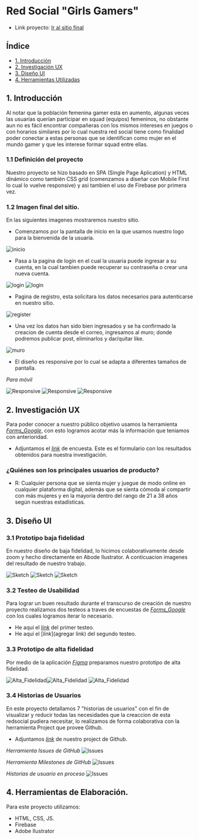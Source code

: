 
# Red Social "Girls Gamers"

- Link proyecto: [Ir al sitio final](https://danielaalcaladaboin.github.io/SCL019-social-network/src/index.html)

## Índice

* [1. Introducción](#1-Introducción)
* [2. Investigación UX](#2-Investigación-UX)
* [3. Diseño UI](#3-Diseño-UI)
* [4. Herramientas Utilizadas](#4-Herramientas-de-elaboración)

## 1. Introducción

Al notar que la población femenina gamer esta en aumento, algunas veces las usuarias querían participar en squad (equipos) femeninos, no obstante aun no es fácil encontrar compañeras con los mismos intereses en juegos o con horarios similares por lo cual nuestra  red social  tiene como finalidad poder conectar a estas personas que se identifican como mujer en el mundo gamer y que les interese formar squad entre ellas.

### 1.1 Definición del proyecto
Nuestro proyecto se hizo basado en SPA (Single Page Aplication) y HTML dinámico como también CSS grid (comenzamos a diseñar con Mobile First lo cual lo vuelve responsive) y asi tambien el uso de Firebase por primera vez.

### 1.2 Imagen final del sitio.

En las siguientes imagenes mostraremos nuestro sitio.

* Comenzamos por la pantalla de inicio en la que usamos nuestro logo para la bienvenida de la usuaria.

![inicio](images/IFS1.PNG)

* Pasa a la pagina de login en el cual la usuaria puede ingresar a su cuenta, en la cual tambien puede recuperar su contraseña o crear una nueva cuenta.

![login](images/IFS2.PNG)
![login](images/IFS3.PNG)

* Pagina de registro, esta solicitara los datos necesarios para autenticarse en nuestro sitio.

![register](images/IFS4.PNG)

* Una vez los datos han sido bien ingresados y se ha confirmado la creacion de cuenta desde el correo, ingresamos al muro; donde podremos publicar post, eliminarlos y dar/quitar like.

![muro](images/IFS5.PNG)

* El diseño es responsive por lo cual se adapta a diferentes tamaños de pantalla.

_Para móvil_

![Responsive](images/IFS8.PNG) ![Responsive](images/IFS9.PNG) ![Responsive](images/IFS7.PNG)


## 2. Investigación UX
Para poder conocer a nuestro público objetivo usamos la herramienta [_Forms_Google_](https://workspace.google.com/intl/es-419/products/forms/?utm_source=google&utm_medium=cpc&utm_campaign=latam-CL-all-es-dr-bkws-all-all-trial-e-dr-1011272-LUAC0011982&utm_content=text-ad-none-any-DEV_c-CRE_479425067880-ADGP_Hybrid%20%7C%20BKWS%20-%20MIX%20%7C%20Txt%20~%20Forms-KWID_43700057707270852-kwd-868999111187&utm_term=KW_crear%20google%20forms-ST_crear%20google%20forms&gclsrc=ds&gclsrc=ds), con esto logramos acotar más la información que teniamos con anterioridad.

* Adjuntamos el [_link_](https://docs.google.com/forms/d/1XEZL6fkU7Ic3_JFhvgJhaJ8oBXARNI0mEnmy7qwFRJg/viewanalytics) de encuesta.
Este es el formulario con los resultados obtenidos para nuestra investigación. 

### ¿Quiénes son los principales usuarios de producto?
* R: Cualquier persona que se sienta mujer y juegue de modo online en cualquier plataforma digital, además que se sienta cómoda al compartir con más mujeres y en la mayoria dentro del rango de 21 a 38 años según nuestras estadísticas.

## 3. Diseño UI
### 3.1 Prototipo baja fidelidad
En nuestro diseño de baja fidelidad, lo hicimos colaborativamente desde zoom y hecho directamente en Abode Ilustrator. A conticuacion imagenes del resultado de nuestro trabajo.

![Sketch](images/ProtBajaFidelidad1.png)
![Sketch](images/ProtBajaFidelidad2.png)
![Sketch](images/ProtBajaFidelidad3.png)

### 3.2 Testeo de Usabilidad
Para lograr un buen resultado durante el transcurso de creación de nuestro proyecto realizamos dos testeos a traves de encuestas de [_Forms_Google_](https://workspace.google.com/intl/es-419/products/forms/?utm_source=google&utm_medium=cpc&utm_campaign=latam-CL-all-es-dr-bkws-all-all-trial-e-dr-1011272-LUAC0011982&utm_content=text-ad-none-any-DEV_c-CRE_479425067880-ADGP_Hybrid%20%7C%20BKWS%20-%20MIX%20%7C%20Txt%20~%20Forms-KWID_43700057707270852-kwd-868999111187&utm_term=KW_crear%20google%20forms-ST_crear%20google%20forms&gclsrc=ds&gclsrc=ds) con los cuales logramos iterar lo necesario.
* He aquí el [_link_](https://docs.google.com/forms/d/1eWEE1zufOlCosedHUvRuLKqEhddaAe9Z6QJA9rgfFIk/viewanalytics) del primer testeo.
* He aquí el [_link_](agregar link) del segundo testeo.

### 3.3 Prototipo de alta fidelidad
Por medio de la aplicación [_Figma_](https://www.figma.com/community) preparamos nuestro prototipo de alta fidelidad.

![Alta_Fidelidad](images/PAF1.png)![Alta_Fidelidad](images/PAF2.png)
![Alta_Fidelidad](images/PAF3.png)

### 3.4 Historias de Usuarios
En este proyecto detallamos 7 "historias de usuarios" con el fin de visualizar y reducir todas las necesidades que la creaccion de esta redsocial pudiera necesitar, lo realizamos de forma colaborativa con la herramienta Project que provee Github.

* Adjuntamos [_link_](https://github.com/LunaConstanza/SCL019-social-network/projects/1) de nuestro project de Github.

_Herramienta Issues de GitHub_
![Issues](images/Github.jpg)

_Herramienta Milestones de GitHub_
![Issues](images/Github2.jpg)

_Historias de usuario en proceso_
![Issues](images/historiaU.jpg)

## 4. Herramientas de Elaboración.
Para este proyecto utilizamos:
* HTML, CSS, JS.
* Firebase
* Adobe Ilustrator